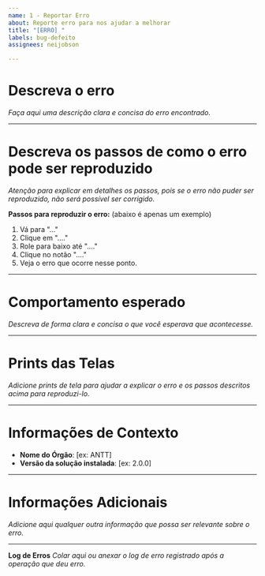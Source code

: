 ```yaml
---
name: 1 - Reportar Erro
about: Reporte erro para nos ajudar a melhorar
title: "[ERRO] "
labels: bug-defeito
assignees: neijobson

---
```


# Descreva o erro
_Faça aqui uma descrição clara e concisa do erro encontrado._


-----
# Descreva os passos de como o erro pode ser reproduzido
_Atenção para explicar em detalhes os passos, pois se o erro não puder ser reproduzido, não será possível ser corrigido._

**Passos para reproduzir o erro:** (abaixo é apenas um exemplo)
1. Vá para "..."
2. Clique em "...."
3. Role para baixo até "...."
4. Clique no notão "...."
5. Veja o erro que ocorre nesse ponto.

-----
# Comportamento esperado
_Descreva de forma clara e concisa o que você esperava que acontecesse._


-----
# Prints das Telas
_Adicione prints de tela para ajudar a explicar o erro e os passos descritos acima para reproduzi-lo._

-----
# Informações de Contexto
 - **Nome do Órgão**:  [ex: ANTT]
 - **Versão da solução instalada**:  [ex: 2.0.0]
-----
# Informações Adicionais
_Adicione aqui qualquer outra informação que possa ser relevante sobre o erro._


-----
**Log de Erros**
_Colar aqui ou anexar o log de erro registrado após a operação que deu erro._
